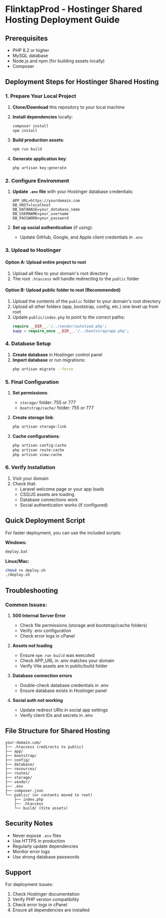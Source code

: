 # FlinktapProd - Hostinger Shared Hosting Deployment Guide

## Prerequisites
- PHP 8.2 or higher
- MySQL database
- Node.js and npm (for building assets locally)
- Composer

## Deployment Steps for Hostinger Shared Hosting

### 1. Prepare Your Local Project

1. **Clone/Download** this repository to your local machine
2. **Install dependencies** locally:
   ```bash
   composer install
   npm install
   ```

3. **Build production assets**:
   ```bash
   npm run build
   ```

4. **Generate application key**:
   ```bash
   php artisan key:generate
   ```

### 2. Configure Environment

1. **Update `.env` file** with your Hostinger database credentials:
   ```env
   APP_URL=https://yourdomain.com
   DB_HOST=localhost
   DB_DATABASE=your_database_name
   DB_USERNAME=your_username
   DB_PASSWORD=your_password
   ```

2. **Set up social authentication** (if using):
   - Update GitHub, Google, and Apple client credentials in `.env`

### 3. Upload to Hostinger

#### Option A: Upload entire project to root
1. Upload all files to your domain's root directory
2. The root `.htaccess` will handle redirecting to the `public` folder

#### Option B: Upload public folder to root (Recommended)
1. Upload the contents of the `public` folder to your domain's root directory
2. Upload all other folders (app, bootstrap, config, etc.) one level up from root
3. Update `public/index.php` to point to the correct paths:
   ```php
   require __DIR__.'/../vendor/autoload.php';
   $app = require_once __DIR__.'/../bootstrap/app.php';
   ```

### 4. Database Setup

1. **Create database** in Hostinger control panel
2. **Import database** or run migrations:
   ```bash
   php artisan migrate --force
   ```

### 5. Final Configuration

1. **Set permissions**:
   - `storage/` folder: 755 or 777
   - `bootstrap/cache/` folder: 755 or 777

2. **Create storage link**:
   ```bash
   php artisan storage:link
   ```

3. **Cache configurations**:
   ```bash
   php artisan config:cache
   php artisan route:cache
   php artisan view:cache
   ```

### 6. Verify Installation

1. Visit your domain
2. Check that:
   - Laravel welcome page or your app loads
   - CSS/JS assets are loading
   - Database connections work
   - Social authentication works (if configured)

## Quick Deployment Script

For faster deployment, you can use the included scripts:

**Windows:**
```bash
deploy.bat
```

**Linux/Mac:**
```bash
chmod +x deploy.sh
./deploy.sh
```

## Troubleshooting

### Common Issues:

1. **500 Internal Server Error**
   - Check file permissions (storage and bootstrap/cache folders)
   - Verify .env configuration
   - Check error logs in cPanel

2. **Assets not loading**
   - Ensure `npm run build` was executed
   - Check APP_URL in .env matches your domain
   - Verify Vite assets are in public/build folder

3. **Database connection errors**
   - Double-check database credentials in .env
   - Ensure database exists in Hostinger panel

4. **Social auth not working**
   - Update redirect URIs in social app settings
   - Verify client IDs and secrets in .env

## File Structure for Shared Hosting

```
your-domain.com/
├── .htaccess (redirects to public)
├── app/
├── bootstrap/
├── config/
├── database/
├── resources/
├── routes/
├── storage/
├── vendor/
├── .env
├── composer.json
└── public/ (or contents moved to root)
    ├── index.php
    ├── .htaccess
    └── build/ (Vite assets)
```

## Security Notes

- Never expose `.env` files
- Use HTTPS in production
- Regularly update dependencies
- Monitor error logs
- Use strong database passwords

## Support

For deployment issues:
1. Check Hostinger documentation
2. Verify PHP version compatibility
3. Check error logs in cPanel
4. Ensure all dependencies are installed
